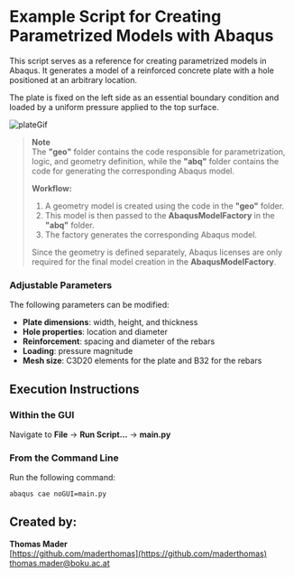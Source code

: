 # Example Script for Creating Parametrized Models with Abaqus  

This script serves as a reference for creating parametrized models in Abaqus. It generates a model of a reinforced concrete plate with a hole positioned at an arbitrary location.  

The plate is fixed on the left side as an essential boundary condition and loaded by a uniform pressure applied to the top surface.

![plateGif](./gif/param.gif)

> **Note**  
> The **"geo"** folder contains the code responsible for parametrization, logic, and geometry definition, while the **"abq"** folder contains the code for generating the corresponding Abaqus model.  
>  
> **Workflow:**  
> 1. A geometry model is created using the code in the **"geo"** folder.  
> 2. This model is then passed to the **AbaqusModelFactory** in the **"abq"** folder.  
> 3. The factory generates the corresponding Abaqus model.  
>
> Since the geometry is defined separately, Abaqus licenses are only required for the final model creation in the **AbaqusModelFactory**.  

### Adjustable Parameters  
The following parameters can be modified:  
- **Plate dimensions**: width, height, and thickness  
- **Hole properties**: location and diameter  
- **Reinforcement**: spacing and diameter of the rebars  
- **Loading**: pressure magnitude  
- **Mesh size**: C3D20 elements for the plate and B32 for the rebars

## Execution Instructions  
### Within the GUI  
Navigate to **File** → **Run Script...** → **main.py**  

### From the Command Line  
Run the following command:  
```bash
abaqus cae noGUI=main.py  
```

## Created by:
**Thomas Mader**<br>
[https://github.com/maderthomas](https://github.com/maderthomas)<br>
[thomas.mader@boku.ac.at](mailto:thomas.mader@boku.ac.at)
